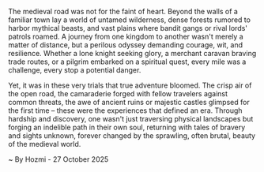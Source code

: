 
The medieval road was not for the faint of heart. Beyond the walls of a familiar town lay a world of untamed wilderness, dense forests rumored to harbor mythical beasts, and vast plains where bandit gangs or rival lords' patrols roamed. A journey from one kingdom to another wasn't merely a matter of distance, but a perilous odyssey demanding courage, wit, and resilience. Whether a lone knight seeking glory, a merchant caravan braving trade routes, or a pilgrim embarked on a spiritual quest, every mile was a challenge, every stop a potential danger.

Yet, it was in these very trials that true adventure bloomed. The crisp air of the open road, the camaraderie forged with fellow travelers against common threats, the awe of ancient ruins or majestic castles glimpsed for the first time – these were the experiences that defined an era. Through hardship and discovery, one wasn't just traversing physical landscapes but forging an indelible path in their own soul, returning with tales of bravery and sights unknown, forever changed by the sprawling, often brutal, beauty of the medieval world.

~ By Hozmi - 27 October 2025

